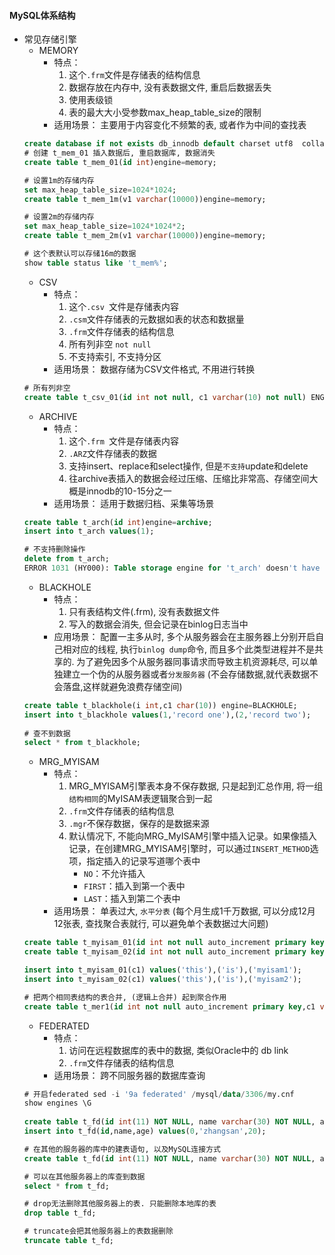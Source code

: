 #### MySQL体系结构

- 常见存储引擎
  - MEMORY
    - 特点：
      1. 这个`.frm`文件是存储表的结构信息
      2. 数据存放在内存中, 没有表数据文件, 重启后数据丢失
      3. 使用表级锁
      4. 表的最大大小受参数max_heap_table_size的限制
    - 适用场景：
      主要用于内容变化不频繁的表, 或者作为中间的查找表
  ``` sql
  create database if not exists db_innodb default charset utf8  collate utf8_general_ci;
  # 创建 t_mem_01 插入数据后, 重启数据库, 数据消失
  create table t_mem_01(id int)engine=memory;
  
  # 设置1m的存储内存
  set max_heap_table_size=1024*1024;
  create table t_mem_1m(v1 varchar(10000))engine=memory;
  
  # 设置2m的存储内存
  set max_heap_table_size=1024*1024*2;
  create table t_mem_2m(v1 varchar(10000))engine=memory;
  
  # 这个表默认可以存储16m的数据
  show table status like 't_mem%';
  ```
  - CSV
    - 特点：
      1. 这个`.csv `文件是存储表内容
      2. `.csm`文件存储表的元数据如表的状态和数据量
      3. `.frm`文件存储表的结构信息
      4. 所有列非空 `not null`
      5. 不支持索引, 不支持分区
    - 适用场景：
      数据存储为CSV文件格式, 不用进行转换
   ``` sql
   # 所有列非空
   create table t_csv_01(id int not null, c1 varchar(10) not null) ENGINE=csv;
   ```
  - ARCHIVE
    - 特点：
      1. 这个`.frm `文件是存储表内容
      2. `.ARZ`文件存储表的数据
      3. 支持insert、replace和select操作, 但是`不支持`update和delete
      4. 往archive表插入的数据会经过压缩、压缩比非常高、存储空间大概是innodb的10-15分之一 
    - 适用场景：
      适用于数据归档、采集等场景 
  ``` sql
  create table t_arch(id int)engine=archive;
  insert into t_arch values(1);
  
  # 不支持删除操作
  delete from t_arch;
  ERROR 1031 (HY000): Table storage engine for 't_arch' doesn't have this option
  ```
  - BLACKHOLE
    - 特点：
      1. 只有表结构文件(.frm), 没有表数据文件
      2. 写入的数据会消失, 但会记录在binlog日志当中
    - 应用场景：
      配置一主多从时, 多个从服务器会在主服务器上分别开启自己相对应的线程, 执行`binlog dump`命令, 而且多个此类型进程并不是共享的.
      为了避免因多个从服务器同事请求而导致主机资源耗尽, 可以单独建立一个伪的从服务器或者`分发服务器`  (不会存储数据,就代表数据不会落盘,这样就避免浪费存储空间)
  ``` sql
  create table t_blackhole(i int,c1 char(10)) engine=BLACKHOLE;
  insert into t_blackhole values(1,'record one'),(2,'record two');
   
  # 查不到数据
  select * from t_blackhole;
  ```
  - MRG_MYISAM
    - 特点：
      1. MRG_MYISAM引擎表本身不保存数据, 只是起到汇总作用, 将一组`结构相同`的MyISAM表逻辑聚合到一起
      2. `.frm`文件存储表的结构信息
      3. `.mgr`不保存数据，保存的是数据来源
      4. 默认情况下, 不能向MRG_MyISAM引擎中插入记录。如果像插入记录，在创建MRG_MYISAM引擎时，可以通过`INSERT_METHOD`选项，指定插入的记录写道哪个表中
         - `NO`：不允许插入 
         - `FIRST`：插入到第一个表中
         - `LAST`：插入到第二个表中
    - 适用场景：
      单表过大, `水平分表` (每个月生成1千万数据, 可以分成12月12张表, 查找聚合表就行, 可以避免单个表数据过大问题)
  ``` sql
  create table t_myisam_01(id int not null auto_increment primary key,c1 varchar(20)) engine=MyISAM;
  create table t_myisam_02(id int not null auto_increment primary key,c1 varchar(20)) engine=MyISAM;
  
  insert into t_myisam_01(c1) values('this'),('is'),('myisam1');
  insert into t_myisam_02(c1) values('this'),('is'),('myisam2');
  
  # 把两个相同表结构的表合并, (逻辑上合并) 起到聚合作用
  create table t_mer1(id int not null auto_increment primary key,c1 varchar(20)) engine=MRG_MyISAM union=(t_myisam_01,t_myisam_02) INSERT_METHOD=LAST;
  ```
  - FEDERATED
    - 特点：
      1. 访问在远程数据库的表中的数据, 类似Oracle中的 db link
      2. `.frm`文件存储表的结构信息
    - 适用场景：
      跨不同服务器的数据库查询
  ``` sql
  # 开启federated sed -i '9a federated' /mysql/data/3306/my.cnf 
  show engines \G
    
  create table t_fd(id int(11) NOT NULL, name varchar(30) NOT NULL, age int(11) NOT NULL, PRIMARY KEY (id))ENGINE=InnoDB CHARSET=utf8;
  insert into t_fd(id,name,age) values(0,'zhangsan',20);
  
  # 在其他的服务器的库中的建表语句, 以及MySQL连接方式
  create table t_fd(id int(11) NOT NULL, name varchar(30) NOT NULL, age int(11) NOT NULL, PRIMARY KEY (id))ENGINE=FEDERATED CONNECTION='mysql://root:123456@10.4.7.200:3306/hdss7_200/t_fd';
  
  # 可以在其他服务器上的库查到数据
  select * from t_fd;
  
  # drop无法删除其他服务器上的表. 只能删除本地库的表
  drop table t_fd;
  
  # truncate会把其他服务器上的表数据删除
  truncate table t_fd;
  ```
